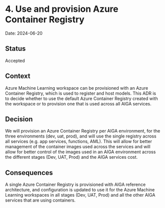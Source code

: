 # 4. Use and provision Azure Container Registry

Date: 2024-06-20

## Status

Accepted

## Context

Azure Machine Learning workspace can be provisioned with an Azure Container Registry, which is used to register and host models. This ADR is to decide whether to use the default Azure Container Registry created with the workspace or to provision one that is used across all AIGA services.

## Decision

We will provision an Azure Container Registry per AIGA environment, for the three environments (dev, uat, prod), and will use the single registry across all services (e.g. app services, functions, AML).
This will allow for better management of the container images used across the services and will allow for better control of the images used in an AIGA environment across the different stages (Dev, UAT, Prod) and the AIGA services cost.

## Consequences

A single Azure Container Registry is provisioned with AIGA reference architecture, and configuration is updated to use it for the Azure Machine Learning workspaces in all stages (Dev, UAT, Prod) and all the other AIGA services that are using containers.
